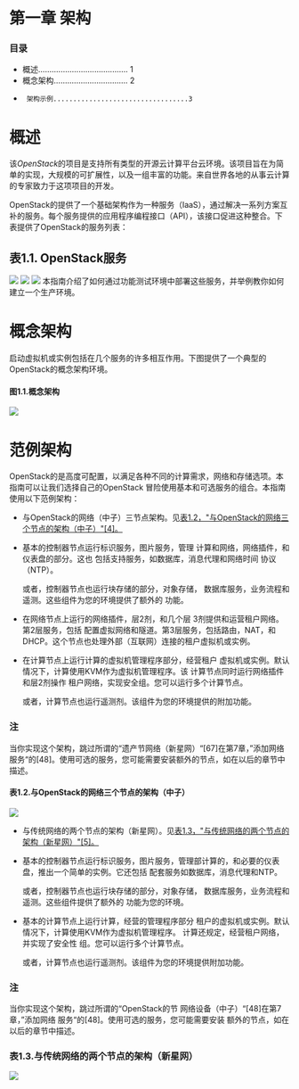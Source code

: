 # 第一章 架构 #
### 目录 ###
 -   概述........................................ 1
-    概念架构................................. 2
-      架构示例..................................3
 
# 概述 #
该*OpenStack*的项目是支持所有类型的开源云计算平台云环境。该项目旨在为简单的实现，大规模的可扩展性，以及一组丰富的功能。来自世界各地的从事云计算的专家致力于这项项目的开发。

OpenStack的提供了一个基础架构作为一种服务（IaaS），通过解决一系列方案互补的服务。每个服务提供的应用程序编程接口（API），该接口促进这种整合。下表提供了OpenStack的服务列表：
## 表1.1. OpenStack服务 ##
![](http://i.imgur.com/LRyL9pj.jpg)
![](http://i.imgur.com/WpsoKxw.png)
![](http://i.imgur.com/7ibGBYP.png)
本指南介绍了如何通过功能测试环境中部署这些服务，并举例教你如何建立一个生产环境。
# 概念架构 #
启动虚拟机或实例包括在几个服务的许多相互作用。下图提供了一个典型的OpenStack的概念架构环境。
#### 图1.1.概念架构 ####
![](http://i.imgur.com/RHoHJB0.png)
# 范例架构 #
OpenStack的是高度可配置，以满足各种不同的计算需求，网络和存储选项。本指南可以让我们选择自己的OpenStack 冒险使用基本和可选服务的组合。本指南使用以下范例架构：

-  与OpenStack的网络（中子）三节点架构。见[表1.2，"与OpenStack的网络三个节点的架构（中子）"[4]。](http://i.imgur.com/zrXXcbZ.png)
-  基本的控制器节点运行标识服务，图片服务，管理 计算和网络，网络插件，和仪表盘的部分。这也 包括支持服务，如数据库，消息代理和网络时间 协议（NTP）。

      或者，控制器节点也运行块存储的部分，对象存储， 数据库服务，业务流程和遥测。这些组件为您的环境提供了额外的 功能。

- 在网络节点上运行的网络插件，层2剂，和几个层 3剂提供和运营租户网络。第2层服务，包括 配置虚拟网络和隧道。第3层服务，包括路由，NAT，和DHCP。这个节点也处理外部（互联网）连接的租户虚拟机或实例。
- 在计算节点上运行计算的虚拟机管理程序部分，经营租户 虚拟机或实例。默认情况下，计算使用KVM作为虚拟机管理程序。该 计算节点同时运行网络插件和层2剂操作 租户网络，实现安全组。您可以运行多个计算节点。
    
    或者，计算节点也运行遥测剂。该组件为您的环境提供的附加功能。
### 注 ###
当你实现这个架构，跳过所谓的“遗产节网络（新星网）“[67]在第7章，”添加网络 服务“的[48]。使用可选的服务，您可能需要安装额外的节点，如在以后的章节中描述。
#### 表1.2.与OpenStack的网络三个节点的架构（中子） ####
![](http://i.imgur.com/zrXXcbZ.png)

- 与传统网络的两个节点的架构（新星网）。见[表1.3，"与传统网络的两个节点的架构（新星网）"[5]。](http://i.imgur.com/T2TbQ7d.png)
- 基本的控制器节点运行标识服务，图片服务，管理部计算的，和必要的仪表盘，推出一个简单的实例。它还包括 配套服务如数据库，消息代理和NTP。
    
    或者，控制器节点也运行块存储的部分，对象存储， 数据库服务，业务流程和遥测。这些组件提供了额外的 功能为您的环境。
- 基本的计算节点上运行计算，经营的管理程序部分 租户的虚拟机或实例。默认情况下，计算使用KVM作为虚拟机管理程序。 计算还规定，经营租户网络，并实现了安全性 组。您可以运行多个计算节点。

    或者，计算节点也运行遥测剂。该组件为您的环境提供附加功能。
### 注 ###
当你实现这个架构，跳过所谓的“OpenStack的节 网络设备（中子）“[48]在第7章，”添加网络 服务“的[48]。使用可选的服务，您可能需要安装 额外的节点，如在以后的章节中描述。
### 表1.3.与传统网络的两个节点的架构（新星网） ###
![](http://i.imgur.com/T2TbQ7d.png)